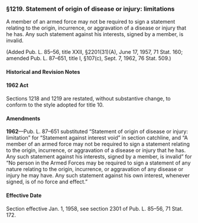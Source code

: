 ### §1219. Statement of origin of disease or injury: limitations ###

A member of an armed force may not be required to sign a statement relating to the origin, incurrence, or aggravation of a disease or injury that he has. Any such statement against his interests, signed by a member, is invalid.

(Added Pub. L. 85–56, title XXII, §2201(31)(A), June 17, 1957, 71 Stat. 160; amended Pub. L. 87–651, title I, §107(c), Sept. 7, 1962, 76 Stat. 509.)

#### Historical and Revision Notes ####

#### 1962 Act ####

Sections 1218 and 1219 are restated, without substantive change, to conform to the style adopted for title 10.

#### Amendments ####

**1962**—Pub. L. 87–651 substituted “Statement of origin of disease or injury: limitation” for “Statement against interest void” in section catchline, and “A member of an armed force may not be required to sign a statement relating to the origin, incurrence, or aggravation of a disease or injury that he has. Any such statement against his interests, signed by a member, is invalid” for “No person in the Armed Forces may be required to sign a statement of any nature relating to the origin, incurrence, or aggravation of any disease or injury he may have. Any such statement against his own interest, whenever signed, is of no force and effect.”

#### Effective Date ####

Section effective Jan. 1, 1958, see section 2301 of Pub. L. 85–56, 71 Stat. 172.